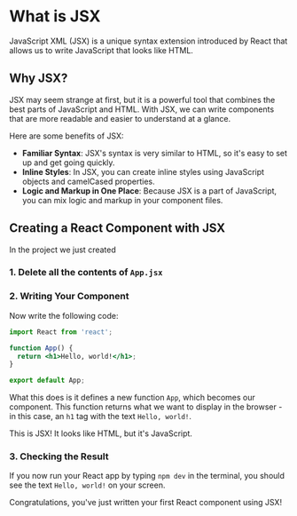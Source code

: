 # What is JSX

JavaScript XML (JSX) is a unique syntax extension introduced by React that allows us to write JavaScript that looks like HTML.

## Why JSX?

JSX may seem strange at first, but it is a powerful tool that combines the best parts of JavaScript and HTML. With JSX, we can write components that are more readable and easier to understand at a glance.

Here are some benefits of JSX:

- **Familiar Syntax**: JSX's syntax is very similar to HTML, so it's easy to set up and get going quickly.
- **Inline Styles**: In JSX, you can create inline styles using JavaScript objects and camelCased properties.
- **Logic and Markup in One Place**: Because JSX is a part of JavaScript, you can mix logic and markup in your component files.

## Creating a React Component with JSX

In the project we just created

### 1. Delete all the contents of `App.jsx`

### 2. Writing Your Component

Now write the following code:

```jsx
import React from 'react';

function App() {
  return <h1>Hello, world!</h1>;
}

export default App;

```

What this does is it defines a new function `App`, which becomes our component. This function returns what we want to display in the browser - in this case, an `h1` tag with the text `Hello, world!`.

This is JSX! It looks like HTML, but it's JavaScript.

### 3. Checking the Result

If you now run your React app by typing `npm dev` in the terminal, you should see the text `Hello, world!` on your screen.

Congratulations, you've just written your first React component using JSX!
